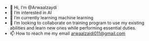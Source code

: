 - 👋 Hi, I’m @Arwaalzaydi
- 👀 I’m interested in AI
- 🌱 I’m currently learning machine learning
- 💞️ I’m looking to collaborate on training program to use my existing abilities and learn new ones while performing essential duties.
- 📫 How to reach me my email arwaalzaidi011@gmail.com

<!---
Arwaalzaydi/Arwaalzaydi is a ✨ special ✨ repository because its `README.md` (this file) appears on your GitHub profile.
You can click the Preview link to take a look at your changes.
--->
